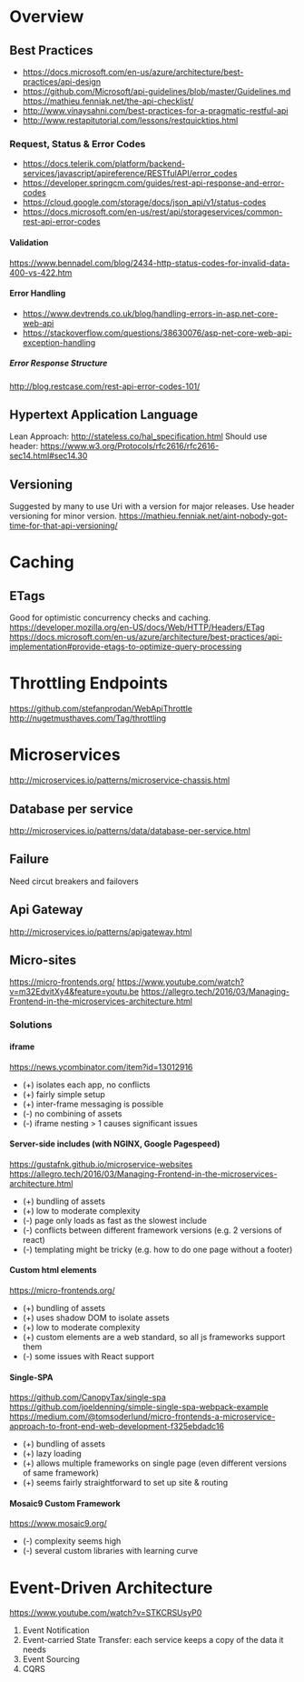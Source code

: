 # Overview

## Best Practices
* https://docs.microsoft.com/en-us/azure/architecture/best-practices/api-design
* https://github.com/Microsoft/api-guidelines/blob/master/Guidelines.md
https://mathieu.fenniak.net/the-api-checklist/
* http://www.vinaysahni.com/best-practices-for-a-pragmatic-restful-api
* http://www.restapitutorial.com/lessons/restquicktips.html

### Request, Status & Error Codes
* https://docs.telerik.com/platform/backend-services/javascript/apireference/RESTfulAPI/error_codes
* https://developer.springcm.com/guides/rest-api-response-and-error-codes
* https://cloud.google.com/storage/docs/json_api/v1/status-codes
* https://docs.microsoft.com/en-us/rest/api/storageservices/common-rest-api-error-codes

#### Validation
https://www.bennadel.com/blog/2434-http-status-codes-for-invalid-data-400-vs-422.htm

#### Error Handling
* https://www.devtrends.co.uk/blog/handling-errors-in-asp.net-core-web-api
* https://stackoverflow.com/questions/38630076/asp-net-core-web-api-exception-handling

##### Error Response Structure
http://blog.restcase.com/rest-api-error-codes-101/

## Hypertext Application Language
Lean Approach: http://stateless.co/hal_specification.html
Should use header: https://www.w3.org/Protocols/rfc2616/rfc2616-sec14.html#sec14.30

## Versioning
Suggested by many to use Uri with a version for major releases.  Use header versioning for minor version.
https://mathieu.fenniak.net/aint-nobody-got-time-for-that-api-versioning/

# Caching
## ETags
Good for optimistic concurrency checks and caching.
https://developer.mozilla.org/en-US/docs/Web/HTTP/Headers/ETag
https://docs.microsoft.com/en-us/azure/architecture/best-practices/api-implementation#provide-etags-to-optimize-query-processing

# Throttling Endpoints
https://github.com/stefanprodan/WebApiThrottle
http://nugetmusthaves.com/Tag/throttling

# Microservices
http://microservices.io/patterns/microservice-chassis.html

## Database per service
http://microservices.io/patterns/data/database-per-service.html

## Failure
Need circut breakers and failovers

## Api Gateway
http://microservices.io/patterns/apigateway.html

## Micro-sites
https://micro-frontends.org/
https://www.youtube.com/watch?v=m32EdvitXy4&feature=youtu.be
https://allegro.tech/2016/03/Managing-Frontend-in-the-microservices-architecture.html


### Solutions
#### iframe
https://news.ycombinator.com/item?id=13012916
 * (+) isolates each app, no conflicts
 * (+) fairly simple setup
 * (+) inter-frame messaging is possible
 * (-) no combining of assets
 * (-) iframe nesting > 1 causes significant issues
              
#### Server-side includes (with NGINX, Google Pagespeed)
https://gustafnk.github.io/microservice-websites
https://allegro.tech/2016/03/Managing-Frontend-in-the-microservices-architecture.html
 * (+) bundling of assets
 * (+) low to moderate complexity
 * (-) page only loads as fast as the slowest include
 * (-) conflicts between different framework versions (e.g. 2 versions of react)
 * (-) templating might be tricky (e.g. how to do one page without a footer)
 
#### Custom html elements
https://micro-frontends.org/
 * (+) bundling of assets
 * (+) uses shadow DOM to isolate assets
 * (+) low to moderate complexity
 * (+) custom elements are a web standard, so all js frameworks support them
 * (-) some issues with React support
              
#### Single-SPA
https://github.com/CanopyTax/single-spa
https://github.com/joeldenning/simple-single-spa-webpack-example
https://medium.com/@tomsoderlund/micro-frontends-a-microservice-approach-to-front-end-web-development-f325ebdadc16
 * (+) bundling of assets
 * (+) lazy loading
 * (+) allows multiple frameworks on single page (even different versions of same framework)
 * (+) seems fairly straightforward to set up site & routing
              
#### Mosaic9 Custom Framework
https://www.mosaic9.org/
 * (-) complexity seems high
 * (-) several custom libraries with learning curve

# Event-Driven Architecture
https://www.youtube.com/watch?v=STKCRSUsyP0

1. Event Notification
1. Event-carried State Transfer: each service keeps a copy of the data it needs
1. Event Sourcing
1. CQRS
